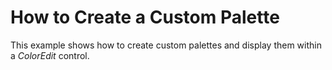 # How to Create a Custom Palette


<p>This example shows how to create custom palettes and display them within a <i>ColorEdit</i> control.<br />
</p>

<br/>


